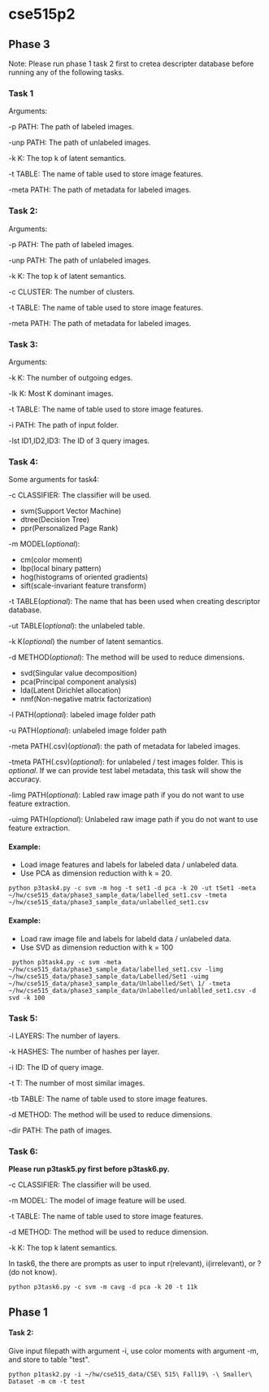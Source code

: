 # cse515p2

## Phase 3
Note: Please run phase 1 task 2 first to cretea descripter database before running any of the following tasks.

### Task 1

Arguments:

-p PATH: The path of labeled images.

-unp PATH: The path of unlabeled images.

-k K: The top k of latent semantics.

-t TABLE: The name of table used to store image features.

-meta PATH: The path of metadata for labeled images.


### Task 2:

Arguments:

-p PATH: The path of labeled images.

-unp PATH: The path of unlabeled images.

-k K: The top k of latent semantics.

-c CLUSTER: The number of clusters.

-t TABLE: The name of table used to store image features.

-meta PATH: The path of metadata for labeled images.


### Task 3:

Arguments:

-k K: The number of outgoing edges.

-lk K: Most K dominant images.

-t TABLE: The name of table used to store image features.

-i PATH: The path of input folder.

-lst ID1,ID2,ID3: The ID of 3 query images.


### Task 4:

Some arguments for task4:

-c CLASSIFIER: The classifier will be used.
- svm(Support Vector Machine)
- dtree(Decision Tree)
- ppr(Personalized Page Rank)

-m MODEL(*optional*):
- cm(color moment)
- lbp(local binary pattern)
- hog(histograms of oriented gradients)
- sift(scale-invariant feature transform)

-t TABLE(*optional*): The name that has been used when creating descriptor database.

-ut TABLE(*optional*): the unlabeled table.

-k K(*optional*) the number of latent semantics.

-d METHOD(*optional*): The method will be used to reduce dimensions.
- svd(Singular value decomposition)
- pca(Principal component analysis)
- lda(Latent Dirichlet allocation)
- nmf(Non-negative matrix factorization)

-l PATH(*optional*): labeled image folder path

-u PATH(*optional*): unlabeled image folder path

-meta PATH(.csv)(*optional*): the path of metadata for labeled images.

-tmeta PATH(.csv)(*optional*): for unlabeled / test images folder. This is *optional*. If we can provide test label metadata, this task will show the accuracy.

-limg PATH(*optional*): Labled raw image path if you do not want to use feature extraction.

-uimg PATH(*optional*): Unlabeled raw image path if you do not want to use feature extraction.

#### Example:
- Load image features and labels for labeled data / unlabeled data.
- Use PCA as dimension reduction with k = 20.

```Shell
python p3task4.py -c svm -m hog -t set1 -d pca -k 20 -ut tSet1 -meta ~/hw/cse515_data/phase3_sample_data/labelled_set1.csv -tmeta ~/hw/cse515_data/phase3_sample_data/unlabelled_set1.csv
```

#### Example:
- Load raw image file and labels for labeld data / unlabeled data.
- Use SVD as dimension reduction with k = 100

```Shell
 python p3task4.py -c svm -meta ~/hw/cse515_data/phase3_sample_data/labelled_set1.csv -limg ~/hw/cse515_data/phase3_sample_data/Labelled/Set1 -uimg ~/hw/cse515_data/phase3_sample_data/Unlabelled/Set\ 1/ -tmeta ~/hw/cse515_data/phase3_sample_data/Unlabelled/unlablled_set1.csv -d svd -k 100
```

### Task 5:

-l LAYERS: The number of layers.

-k HASHES: The number of hashes per layer.

-i ID: The ID of query image.

-t T: The number of most similar images.

-tb TABLE: The name of table used to store image features.

-d METHOD: The method will be used to reduce dimensions.

-dir PATH: The path of images.


### Task 6:

**Please run p3task5.py first before p3task6.py.**

-c CLASSIFIER: The classifier will be used.

-m MODEL: The model of image feature will be used.

-t TABLE: The name of table used to store image features.

-d METHOD: The method will be used to reduce dimension.

-k K: The top k latent semantics.


In task6, the there are prompts as user to input r(relevant), i(irrelevant), or ?(do not know).

```Shell
python p3task6.py -c svm -m cavg -d pca -k 20 -t 11k
```



## Phase 1

#### Task 2:
Give input filepath with argument -i, use color moments with argument -m, and store to table "test".
```Shell
python p1task2.py -i ~/hw/cse515_data/CSE\ 515\ Fall19\ -\ Smaller\ Dataset -m cm -t test
```
